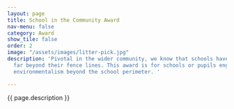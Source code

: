 ```yaml
---
layout: page
title: School in the Community Award
nav-menu: false
category: Award
show_tile: false
order: 2
image: "/assets/images/litter-pick.jpg"
description: 'Pivotal in the wider community, we know that schools have influence
  far beyond their fence lines. This award is for schools or pupils engagement in
  environmentalism beyond the school perimeter. '

---
```

{{ page.description }}